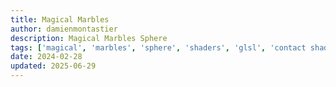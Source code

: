 ```yaml
---
title: Magical Marbles
author: damienmontastier
description: Magical Marbles Sphere
tags: ['magical', 'marbles', 'sphere', 'shaders', 'glsl', 'contact shadow']
date: 2024-02-28
updated: 2025-06-29
---
```


